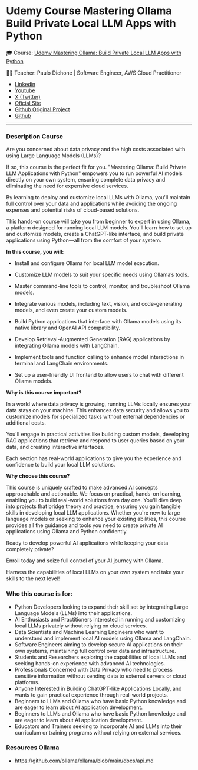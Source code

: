 # Udemy Course Mastering Ollama Build Private Local LLM Apps with Python


🎓 Course: [Udemy Mastering Ollama: Build Private Local LLM Apps with Python](https://www.udemy.com/course/master-ollama-python/)

👨‍🏫 Teacher: Paulo Dichone | Software Engineer, AWS Cloud Practitioner

- [Linkedin](https://www.linkedin.com/in/pdichone)
- [Youtube](https://www.youtube.com/channel/UCxZEC_fR0VrefLmtiJPBTBA)
- [X (Twitter)](https://x.com/buildappswithme)
- [Oficial Site](https://www.vincibits.com/welcome)
- [Github Original Project](https://github.com/pdichone/ollama-fundamentals)
- [Github](https://github.com/pdichone)

---

### Description Course

Are you concerned about data privacy and the high costs associated with using Large Language Models (LLMs)?

If so, this course is the perfect fit for you. "Mastering Ollama: Build Private LLM Applications with Python" empowers you to run powerful AI models directly on your own system, ensuring complete data privacy and eliminating the need for expensive cloud services.

By learning to deploy and customize local LLMs with Ollama, you'll maintain full control over your data and applications while avoiding the ongoing expenses and potential risks of cloud-based solutions.



This hands-on course will take you from beginner to expert in using Ollama, a platform designed for running local LLM models. You'll learn how to set up and customize models, create a ChatGPT-like interface, and build private applications using Python—all from the comfort of your system.

**In this course, you will:**

- Install and configure Ollama for local LLM model execution.

- Customize LLM models to suit your specific needs using Ollama’s tools.

- Master command-line tools to control, monitor, and troubleshoot Ollama models.

- Integrate various models, including text, vision, and code-generating models, and even create your custom models.

- Build Python applications that interface with Ollama models using its native library and OpenAI API compatibility.

- Develop Retrieval-Augmented Generation (RAG) applications by integrating Ollama models with LangChain.

- Implement tools and function calling to enhance model interactions in terminal and LangChain environments.

- Set up a user-friendly UI frontend to allow users to chat with different Ollama models.

**Why is this course important?**

In a world where data privacy is growing, running LLMs locally ensures your data stays on your machine. This enhances data security and allows you to customize models for specialized tasks without external dependencies or additional costs.

You'll engage in practical activities like building custom models, developing RAG applications that retrieve and respond to user queries based on your data, and creating interactive interfaces.

Each section has real-world applications to give you the experience and confidence to build your local LLM solutions.

**Why choose this course?**

This course is uniquely crafted to make advanced AI concepts approachable and actionable. We focus on practical, hands-on learning, enabling you to build real-world solutions from day one. You'll dive deep into projects that bridge theory and practice, ensuring you gain tangible skills in developing local LLM applications. Whether you're new to large language models or seeking to enhance your existing abilities, this course provides all the guidance and tools you need to create private AI applications using Ollama and Python confidently.

Ready to develop powerful AI applications while keeping your data completely private?

Enroll today and seize full control of your AI journey with Ollama.

Harness the capabilities of local LLMs on your own system and take your skills to the next level!

### Who this course is for:

- Python Developers looking to expand their skill set by integrating Large Language Models (LLMs) into their applications.
- AI Enthusiasts and Practitioners interested in running and customizing local LLMs privately without relying on cloud services.
- Data Scientists and Machine Learning Engineers who want to understand and implement local AI models using Ollama and LangChain.
- Software Engineers aiming to develop secure AI applications on their own systems, maintaining full control over data and infrastructure.
- Students and Researchers exploring the capabilities of local LLMs and seeking hands-on experience with advanced AI technologies.
- Professionals Concerned with Data Privacy who need to process sensitive information without sending data to external servers or cloud platforms.
- Anyone Interested in Building ChatGPT-like Applications Locally, and wants to gain practical experience through real-world projects.
- Beginners to LLMs and Ollama who have basic Python knowledge and are eager to learn about AI application development.
- Beginners to LLMs and Ollama who have basic Python knowledge and are eager to learn about AI application development.
- Educators and Trainers seeking to incorporate AI and LLMs into their curriculum or training programs without relying on external services.


### Resources Ollama

- https://github.com/ollama/ollama/blob/main/docs/api.md
